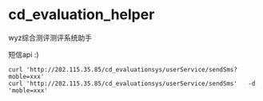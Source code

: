 # cd_evaluation_helper
wyz综合测评测评系统助手

短信api :)
```
curl 'http://202.115.35.85/cd_evaluationsys/userService/sendSms?moble=xxx'
curl 'http://202.115.35.85/cd_evaluationsys/userService/sendSms'   -d 'moble=xxx'
```
